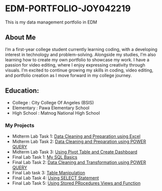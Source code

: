 # EDM-PORTFOLIO-JOY042219
This is my data management portfolio in EDM
## About Me
I’m a first-year college student currently learning coding, with a developing interest in technology and problem-solving. Alongside my studies, I’m also learning how to create my own portfolio to showcase my work. I have a passion for video editing, where I enjoy expressing creativity through visuals. I’m excited to continue growing my skills in coding, video editing, and portfolio creation as I move forward in my college journey.
## Education:
-  College : City College Of Angeles (BSIS)
- Elementary : Pawa Elementary School
-  High School : Matnog National High School
### My Projects 
 - Midterm Lab Task 1: [Data Cleaning  and Preparation using Excel](https://github.com/joy042219/EDM-portpofolio/blob/main/Midterm%20Task%201/task1.md)
- Midterm Lab Task 2: [Data Cleaning and Preparation using POWER QUERY](https://github.com/joy042219/EDM-portpofolio/blob/main/Midterm%20Task%202/task2.md)
 - Midterm Lab Task 3: [Using Pivot Table and Create Dashboard](https://github.com/joy042219/EDM-portpofolio/blob/main/Midterm%20Task%203%20/Task3.md)
 - Final Lab Task 1: [My SQL Basics](https://github.com/joy042219/EDM-portpofolio/blob/main/Final%20Lab%20Task%201/task1.md)
 - Final Lab Task 2: [Data Cleaning and Transformation using POWER QUERY](https://github.com/joy042219/EDM-portpofolio/blob/main/Midterm%20Task%202/task2.md)
 - Final Lab task 3: [Table Manipulation](https://github.com/joy042219/EDM-portpofolio/blob/main/Final%20Lab%20Task%203/task%203.md)
 - Final Lab Task 4: [Using SELECT Statement](https://github.com/joy042219/EDM-portpofolio/blob/main/Final%20Lab%20Task%204/task%204.md)
 - Final Lab Task 5: [Using Stored PRocedures Views and Function](https://github.com/joy042219/EDM-portpofolio/blob/main/Final%20Lab%20Task%205/task%205.md)
